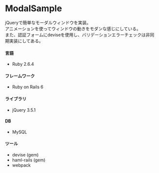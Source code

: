 # ModalSample

jQueryで簡単なモーダルウィンドウを実装。  
アニメーションを使ってウィンドウの動きをモダンな感じにしている。  
また、認証フォームにdeviseを使用し、バリデーションエラーチェックは非同期実装にしてある。 


#### 言語

* Ruby 2.6.4

#### フレームワーク

* Ruby on Rails 6

#### ライブラリ

* jQuery 3.5.1

#### DB

* MySQL

#### ツール

* devise (gem)
* haml-rails (gem)
* webpack
